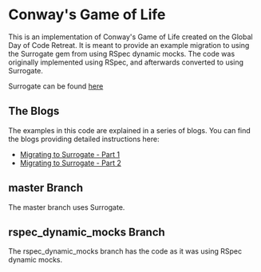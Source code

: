 # Conway's Game of Life

This is an implementation of Conway's Game of Life created on the Global Day of Code Retreat.  It is meant to provide an example migration to using the Surrogate gem from using RSpec dynamic mocks.  The code was originally implemented using RSpec, and afterwards converted to using Surrogate.

Surrogate can be found [here](https://github.com/JoshCheek/surrogate)

## The Blogs

The examples in this code are explained in a series of blogs.  You can find the blogs providing detailed instructions here:

 * [Migrating to Surrogate - Part 1](http://blog.8thlight.com/eric-meyer/2013/01/13/migrating_from_rspec_dynamic_mocks_to_surrogate_part1.html)
 * [Migrating to Surrogate - Part 2](http://blog.8thlight.com/eric-meyer/2013/01/13/migrating_from_rspec_dynamic_mocks_to_surrogate_part2.html)

## master Branch

The master branch uses Surrogate.

## rspec_dynamic_mocks Branch

The rspec_dynamic_mocks branch has the code as it was using RSpec dynamic mocks.